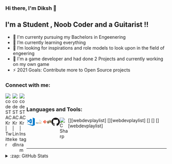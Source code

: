 ### Hi there, I'm Diksh 👋

## I'm a Student , Noob Coder and a Guitarist !!

- 🔭 I'm currenty pursuing my Bachelors in Engeenering
- 🌱 I’m currently learning everything 
- 👯 I’m looking for inspirations and role models to look upon in the field of engeering 
- 🥅 I'm a game developer and had done 2 Projects and currently working on my own game
- ⚡ 2021 Goals: Contribute more to Open Source projects 

### Connect with me:

[<img align="left" alt="codeSTACKr | Twitter" width="22px" src="https://cdn.jsdelivr.net/npm/simple-icons@v3/icons/twitter.svg" />][twitter]
[<img align="left" alt="codeSTACKr | LinkedIn" width="22px" src="https://cdn.jsdelivr.net/npm/simple-icons@v3/icons/linkedin.svg" />][linkedin]
[<img align="left" alt="codeSTACKr | Instagram" width="22px" src="https://cdn.jsdelivr.net/npm/simple-icons@v3/icons/instagram.svg" />][instagram]

<br />

### Languages and Tools:

[<img align="left" alt="Visual Studio Code" width="26px" src="https://raw.githubusercontent.com/github/explore/80688e429a7d4ef2fca1e82350fe8e3517d3494d/topics/visual-studio-code/visual-studio-code.png" />][webdevplaylist]
[<img align="left" alt="MySQL" width="26px" src="https://raw.githubusercontent.com/github/explore/80688e429a7d4ef2fca1e82350fe8e3517d3494d/topics/mysql/mysql.png" />][webdevplaylist]
[<img align="left" alt="Git" width="26px" src="https://raw.githubusercontent.com/github/explore/80688e429a7d4ef2fca1e82350fe8e3517d3494d/topics/git/git.png" />]
[<img align="left" alt="GitHub" width="26px" src="https://raw.githubusercontent.com/github/explore/78df643247d429f6cc873026c0622819ad797942/topics/github/github.png" />]
[<img align="left" alt="C Sharp" width="26px" src="https://pluralsight.imgix.net/paths/path-icons/csharp-e7b8fcd4ce.png" />][webdevplaylist]

<br />
<br />

---
<details>
  <summary>:zap: GitHub Stats</summary>

  <img align="left" alt="Diksh's GitHub Stats" src="https://github-readme-stats.codestackr.vercel.app/api?username=dikshsawaliya&show_icons=true&hide_border=true" />

</details>

[twitter]: https://twitter.com/SawaliyaDiksh
[instagram]: https://www.instagram.com/diksh_sawaliya/
[linkedin]: https://www.linkedin.com/in/diksh-sawaliya-6111381a7/
